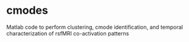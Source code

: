 # cmodes
Matlab code to perform clustering, cmode identification, and temporal characterization of rsfMRI co-activation patterns
